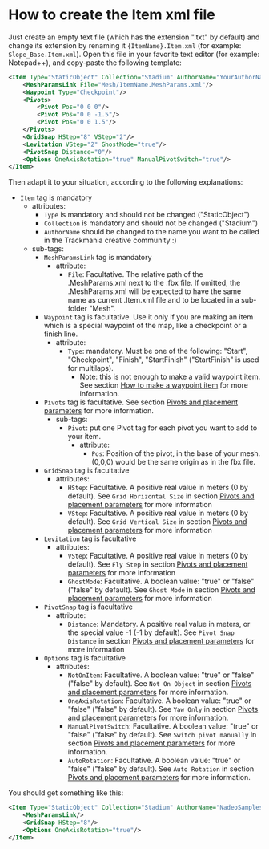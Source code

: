 # How to create the Item xml file

Just create an empty text file (which has the extension ".txt" by default) and change its extension by renaming it `{ItemName}.Item.xml` (for example: `Slope_Base.Item.xml`).
Open this file in your favorite text editor (for example: Notepad++), and copy-paste the following template:

```xml
<Item Type="StaticObject" Collection="Stadium" AuthorName="YourAuthorName">
	<MeshParamsLink File="Mesh/ItemName.MeshParams.xml"/>
	<Waypoint Type="Checkpoint"/>
	<Pivots>
		<Pivot Pos="0 0 0"/>
		<Pivot Pos="0 0 -1.5"/>
		<Pivot Pos="0 0 1.5"/>
	</Pivots>
	<GridSnap HStep="8" VStep="2"/>
	<Levitation VStep="2" GhostMode="true"/>
	<PivotSnap Distance="0"/>
	<Options OneAxisRotation="true" ManualPivotSwitch="true"/>
</Item>
```

Then adapt it to your situation, according to the following explanations:

- `Item` tag is mandatory
	- attributes:
		- `Type` is mandatory and should not be changed ("StaticObject")
		- `Collection` is mandatory and should not be changed ("Stadium")
		- `AuthorName` should be changed to the name you want to be called in the Trackmania creative community :)
	- sub-tags:
		- `MeshParamsLink` tag is mandatory
			- attribute:
				- `File`: Facultative. The relative path of the .MeshParams.xml next to the .fbx file. If omitted, the .MeshParams.xml will be expected to have the same name as current .Item.xml file and to be located in a sub-folder "Mesh".
		- `Waypoint` tag is facultative. Use it only if you are making an item which is a special waypoint of the map, like a checkpoint or a finish line.
			- attribute:
				- `Type`: mandatory. Must be one of the following: "Start", "Checkpoint", "Finish", "StartFinish" ("StartFinish" is used for multilaps).
					- Note: this is not enough to make a valid waypoint item. See section [How to make a waypoint item] for more information.
		- `Pivots` tag is facultative. See section [Pivots and placement parameters] for more information.
			- sub-tags:
				- `Pivot`: put one Pivot tag for each pivot you want to add to your item.
					- attribute:
						- `Pos`: Position of the pivot, in the base of your mesh. (0,0,0) would be the same origin as in the fbx file.
		- `GridSnap` tag is facultative
			- attributes:
				- `HStep`: Facultative. A positive real value in meters (0 by default). See `Grid Horizontal Size` in section [Pivots and placement parameters] for more information
				- `VStep`: Facultative. A positive real value in meters (0 by default). See `Grid Vertical Size` in section [Pivots and placement parameters] for more information
		- `Levitation` tag is facultative
			- attributes:
				- `VStep`: Facultative. A positive real value in meters (0 by default). See `Fly Step` in section [Pivots and placement parameters] for more information
				- `GhostMode`: Facultative. A boolean value: "true" or "false" ("false" by default). See `Ghost Mode` in section [Pivots and placement parameters] for more information
		- `PivotSnap` tag is facultative
			- attribute:
				- `Distance`: Mandatory. A positive real value in meters, or the special value -1 (-1 by default). See `Pivot Snap Distance` in section [Pivots and placement parameters] for more information
		- `Options` tag is facultative
			- attributes:
				- `NotOnItem`: Facultative. A boolean value: "true" or "false" ("false" by default). See `Not On Object` in section [Pivots and placement parameters] for more information.
				- `OneAxisRotation`: Facultative. A boolean value: "true" or "false" ("false" by default).  See `Yaw Only` in section [Pivots and placement parameters] for more information.
				- `ManualPivotSwitch`: Facultative. A boolean value: "true" or "false" ("false" by default). See `Switch pivot manually` in section [Pivots and placement parameters] for more information.
				- `AutoRotation`: Facultative. A boolean value: "true" or "false" ("false" by default). See `Auto Rotation` in section [Pivots and placement parameters] for more information.

You should get something like this:

```xml
<Item Type="StaticObject" Collection="Stadium" AuthorName="NadeoSamples">
	<MeshParamsLink/>
	<GridSnap HStep="8"/>
	<Options OneAxisRotation="true"/>
</Item>
```

[How to make a waypoint item]: <https://doc.trackmania.com/nadeo-importer/07-how-to-make-a-waypoint-item>
[Pivots and placement parameters]: <https://doc.trackmania.com/nadeo-importer/08-pivots-and-placement-parameters>